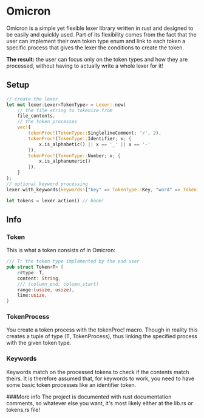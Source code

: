 # Omicron

Omicron is a simple yet flexible lexer library written in rust and designed to be easily and quickly used. Part of its flexibility comes from the fact that the user can implement their own token type enum and link to each token a specific process that gives the lexer the conditions to create the token. 

**The result:** the user can focus only on the token types and how they are processed, without having to actually write a whole lexer for it!

## Setup

```rust
// create the lexer
let mut lexer:Lexer<TokenType> = Lexer::new(
    // the file string to tokenize from
    file_contents,
    // the token processes
    vec![
        tokenProc!(TokenType::SinglelineComment; '/', 2),
        tokenProc!(TokenType::Identifier; x; {
            x.is_alphabetic() || x == '_' || x == '-'
        }),
        tokenProc!(TokenType::Number; x; {
            x.is_alphanumeric()
        }),
    ]
);
// optional keyword processing
lexer.with_keywords(keywords!["key" => TokenType::Key, "word" => TokenType::Word]);

let tokens = lexer.action() // boom!
```

## Info

### Token
This is what a token consists of in Omicron:
```rust
/// T: the token type implemented by the end user
pub struct Token<T> {
    r#type: T,
    content: String,
    /// (column_end, column_start)
    range:(usize, usize),
    line:usize,
}
```

### TokenProcess
You create a token process with the tokenProc! macro. Though in reality this creates a tuple of type (T, TokenProcess), thus linking the specified process with the given token type.

### Keywords
Keywords match on the processed tokens to check if the contents match theirs. It is therefore assumed that, for keywords to work, you need to have some basic token processes like an identifier token.

###More info
The project is documented with rust documentation comments, so whatever else you want, it's most likely either at the lib.rs or tokens.rs file!
